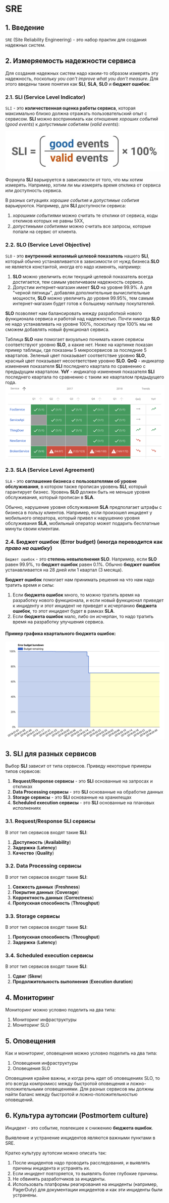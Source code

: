 # SRE

## 1. Введение
`SRE` (Site Reliability Engineering) - это набор практик для создания надежных систем.

## 2. Измеряемость надежности сервиса
Для создания надежных систем надо каким-то образом измерять эту надежность, поскольку *you can't improve what you don't measure*. Для этого введены такие понятия как **SLI**, **SLA**, **SLO** и **бюджет ошибок**:

### 2.1. SLI (Service Level Indicator)
`SLI` - это **количественная оценка работы сервиса**, которая максимально близко должна отражать пользовательский опыт с сервисом. **SLI** можно воспринимать как отношение *хороших событий* (*good events*) к *допустимым собитиям* (*valid events*):

![SLi formula](./imgs/sli_formula.jpg)

Формула **SLI** варьируется в зависимости от того, что мы хотим измерять. Например, хотим ли мы измерять время отклика от сервиса или доступность сервиса.

В разных ситуациях *хорошие события* и *допустимые собития* варьируются.
Например, для **SLI** доступности сервиса:
1. *хорошими событиями* можно считать те отклики от сервиса, коды откликов которых не равны 5XX,
2. *допустимыми собитиями* можно считать все запросы, которые попали на сервис от клиента.

### 2.2. SLO (Service Level Objective)
`SLO` - это **внутренний желаемый целевой показатель** нашего **SLI**, который обычно устанавливается в зависимости от нужд бизнеса.**SLO** не является константой, иногда его надо изменять, например:
1. **SLO** можно увеличить если текущий целевой показатель всегда достигается, тем самым увеличиваем надежность сервиса.
2. Допустим интернет-магазин имеет **SLO** на уровне 99.9%. А для "черной пятницы", добавляя дополнительные вычислительные мощности, **SLO** можно увеличить до уровня 99.95%, тем самым интернет-магазин будет готов к большему наплыву покупателей.

**SLO** позволяет нам балансировать между разработкой нового функционала сервиса и работой над надежностью. Почти никогда **SLO** не надо устанавливать на уровне 100%, поскольку при 100% мы не сможем добавлять новый функционал сервиса.

Таблица **SLO** нам помогает визуально понимать какие сервисы соответствуют уровню **SLO**, а какие нет. Ниже на картинке показан пример таблицы, где показаны 5 микросервисов за последние 5 кварталов. Зеленый цвет показывает соответствие уровню **SLO**, красный цвет показывает несоответствие уровню **SLO**. **QoQ** - индикатор изменения показателя **SLI** последнего квартала по сравнению с предыдущим кварталом. **YoY** - индикатор изменения показателя **SLI** последнего квартала по сравнению с таким же кварталом предыдущего года.
![SLO table](./imgs/slo_table.png)

### 2.3. SLA (Service Level Agreement)
`SLA` - это **соглашение бизнеса с пользователями об уровне обслуживания**, в котором также прописан уровень **SLI**, который гарантирует бизнес. Уровень **SLO** должен быть не меньше уровня обслуживания, который прописан в **SLA**.

Обычно, нарушение уровня обслуживания **SLA** предполагает штрафы с бизнеса в пользу клиентов. Например, если произошел инцидент у мобильного оператора, который привел к нарушению уровня обслуживания **SLA**, мобильный оператор может подарить бесплатные минуты своим клиентам.

### 2.4. Бюджет ошибок (Error budget) (иногда переводится как *право на ошибку*)
`Бюджет ошибок` - это **степень невыполнения SLO**. Например, если **SLO** равен 99.9%, то **бюджет ошибок** равен 0.1%. Обычно **бюджет ошибок** устанавливается на 28 дней или 1 квартал (3 месяца).

**Бюджет ошибок** помогает нам принимать решения на что нам надо тратить время и силы:
1. Если **бюджета ошибок** много, то можно тратить время на разработку нового функционала, и если новый функционал приведет к инциденту и этот инцидент не приведет к исчерпанию **бюджета ошибок**, то этот инцидент будет в рамках **SLA**.
2. Если **бюджета ошибок** мало, либо он исчерпан, то надо тратить время на разработку улучшения сервиса.

#### Пример графика квартального бюджета ошибок:
![error bugdet graph](./imgs/error_budget.png)

## 3. SLI для разных сервисов
Выбор **SLI** зависит от типа сервисов. Приведу некоторые примеры типов сервисов:
1. **Request/Response сервисы** - это **SLI** основанные на запросах и откликах
2. **Data Processing сервисы** - это **SLI** основанные на обработке данных
3. **Storage сервисы** - это **SLI** основанные на хранилещах
4. **Scheduled execution сервисы** - это **SLI** основанные на плановых исполнениях

### 3.1. Request/Response SLI сервисы
В этот тип сервисов входят такие **SLI**:
1. **Доступность** (**Availability**)
2. **Задержка** (**Latency**)
3. **Качество** (**Quality**)

### 3.2. Data Processing сервисы
В этот тип сервисов входят такие **SLI**:
1. **Свежесть данных** (**Freshness**)
2. **Покрытие данных** (**Coverage**)
3. **Корректность данных** (**Correctness**)
4. **Пропускная способность** (**Throughput**)

### 3.3. Storage сервисы
В этот тип сервисов входят такие **SLI**:
1. **Пропускная способность** (**Throughput**)
2. **Задержка** (**Latency**)

### 3.4. Scheduled execution сервисы
В этот тип сервисов входят такие **SLI**:
1. **Сдвиг** (**Skew**)
2. **Продолжительность выполнения** (**Execution duration**)

## 4. Мониторинг
Мониторинг можно условно поделить на два типа:
1. Мониторинг инфраструктуры
2. Мониторинг SLO

## 5. Оповещения
Как и мониторинг, оповещения можно условно поделить на два типа:
1. Оповещения инфраструктуры
2. Оповещения SLO

Оповещения крайне важны, и когда речь идет об оповещениях SLO, то это всегда компромисс между быстротой оповещения и ложно-положительными оповещениями. Для разных сервисов мы должны найти баланс между быстротой и ложно-положительностью оповещений.

## 6. Культура аутопсии (Postmortem culture)
Инцидент - это событие, повлекшее к снижению **бюджета ошибок**.

Выявление и устранение инцидентов являются важными пунктами в SRE.

Кратко культуру аутопсии можно описать так:
1. После инцидентов надо проводить расследования, и выявлять причины инцидента и устранять их. 
2. Если инцидент повторяется, то выявлять более глубокие причины.
3. Не обвинять разработчиков за инциденты.
4. Использовать платформы реагирования на инциденты (например, PagerDuty) для документации инцидентов и как эти инциденты были устранены.
